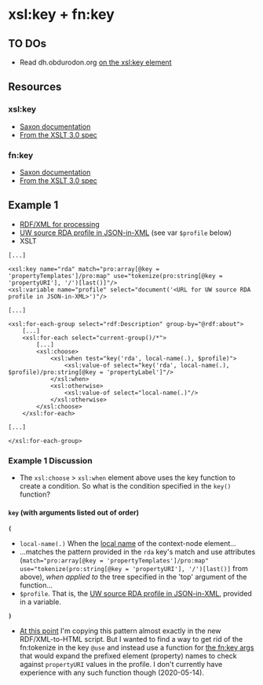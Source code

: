 # xsl:key + fn:key
## TO DOs
- Read dh.obdurodon.org [on the xsl:key element](http://dh.obdurodon.org/xslt-basics-2.xhtml)
## Resources
### xsl:key
- [Saxon documentation](https://www.saxonica.com/html/documentation/xsl-elements/key.html)
- [From the XSLT 3.0 spec](https://www.w3.org/TR/xslt-30/#element-key)
### fn:key
- [Saxon documentation](https://www.saxonica.com/html/documentation/functions/fn/key.html)
- [From the XSLT 3.0 spec](https://www.w3.org/TR/xslt-30/#func-key)
## Example 1
- [RDF/XML for processing](https://raw.githubusercontent.com/CECSpecialistI/UWLibCatProfiles/master/xml/fusekiCurl-20200406.rdf) 
- [UW source RDA profile in JSON-in-XML](https://raw.githubusercontent.com/CECSpecialistI/UWLibCatProfiles/b08374b0570df95d3b2ef3c00600bc627d955c05/xml/WAU.profile.RDA.xml) (see var `$profile` below)
- XSLT

```
[...]

<xsl:key name="rda" match="pro:array[@key = 'propertyTemplates']/pro:map" use="tokenize(pro:string[@key = 'propertyURI'], '/')[last()]"/>
<xsl:variable name="profile" select="document('<URL for UW source RDA profile in JSON-in-XML>')"/>

[...]

<xsl:for-each-group select="rdf:Description" group-by="@rdf:about">
    [...]
    <xsl:for-each select="current-group()/*">
        [...]
        <xsl:choose>
            <xsl:when test="key('rda', local-name(.), $profile)">
                <xsl:value-of select="key('rda', local-name(.), $profile)/pro:string[@key = 'propertyLabel']"/>
            </xsl:when>
            <xsl:otherwise>
                <xsl:value-of select="local-name(.)"/>
            </xsl:otherwise>
        </xsl:choose>
    </xsl:for-each>
    
[...]

</xsl:for-each-group>
```
### Example 1 Discussion
- The `xsl:choose` > `xsl:when` element above uses the key function to create a condition. So what is the condition specified in the `key()` function?
#### `key` (with arguments listed out of order)
**`(`**
- `local-name(.)` When the [local name](https://www.saxonica.com/html/documentation/functions/fn/local-name.html) of the context-node element...
- ...matches the pattern provided in the `rda` key's match and use attributes (`match="pro:array[@key = 'propertyTemplates']/pro:map" use="tokenize(pro:string[@key = 'propertyURI'], '/')[last()]` from above), *when applied to* the tree specified in the 'top' argument of the function...
- `$profile`. That is, the [UW source RDA profile in JSON-in-XML](https://raw.githubusercontent.com/CECSpecialistI/UWLibCatProfiles/b08374b0570df95d3b2ef3c00600bc627d955c05/xml/WAU.profile.RDA.xml), provided in a variable.

**`)`**

- [At this point](https://github.com/CECSpecialistI/UWLibCatProfiles/blob/ed602c72ed2cffe38ee34ef18bbd02ae629ff47a/scripts/rdfxml-to-html5.xsl#L25) I'm copying this pattern almost exactly in the new RDF/XML-to-HTML script. But I wanted to find a way to get rid of the fn:tokenize in the key `@use` and instead use a function for [the fn:key args](https://github.com/CECSpecialistI/UWLibCatProfiles/blob/ed602c72ed2cffe38ee34ef18bbd02ae629ff47a/scripts/rdfxml-to-html5.xsl#L62) that would expand the prefixed element (property) names to check against `propertyURI` values in the profile. I don't currently have experience with any such function though (2020-05-14).
